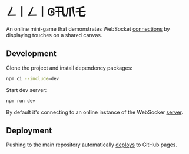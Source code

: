 # ㄥ丨ㄥ丨Ꮆ卂爪乇

An online mini-game that demonstrates WebSocket [connections](https://github.com/SubZtep/wspp) by displaying touches on a shared canvas.

## Development

Clone the project and install dependency packages:

```sh
npm ci --include=dev
```

Start dev server:

```sh
npm run dev
```

By default it's connecting to an online instance of the WebSocker [server](https://octopus-app-mkrwn.ondigitalocean.app/).

## Deployment

Pushing to the main repository automatically [deploys](https://github.com/SubZtep/liligame/actions/workflows/deploy.yml) to GitHub pages.
